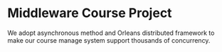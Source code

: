 # Middleware Course Project

We adopt asynchronous method and Orleans distributed framework to make our course manage system support thousands of concurrency.
